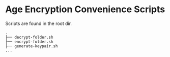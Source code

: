 # Age Encryption Convenience Scripts

Scripts are found in the root dir.

```
.
├── decrypt-folder.sh
├── encrypt-folder.sh
├── generate-keypair.sh
...
```
